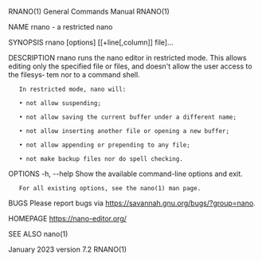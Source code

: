RNANO(1)							    General Commands Manual							      RNANO(1)

NAME
       rnano - a restricted nano

SYNOPSIS
       rnano [options] [[+line[,column]] file]...

DESCRIPTION
       rnano runs the nano editor in restricted mode.  This allows editing only the specified file or files, and doesn't allow the user access to the filesys‐
       tem nor to a command shell.

       In restricted mode, nano will:

       • not allow suspending;

       • not allow saving the current buffer under a different name;

       • not allow inserting another file or opening a new buffer;

       • not allow appending or prepending to any file;

       • not make backup files nor do spell checking.

OPTIONS
       -h, --help
	      Show the available command-line options and exit.

       For all existing options, see the nano(1) man page.

BUGS
       Please report bugs via https://savannah.gnu.org/bugs/?group=nano.

HOMEPAGE
       https://nano-editor.org/

SEE ALSO
       nano(1)

January 2023								  version 7.2								      RNANO(1)
